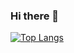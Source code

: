 ### Hi there 👋

[![Top Langs](https://github-readme-stats.vercel.app/api/top-langs/?username=sujin-lim&hide_progress=true)](https://github.com/sujin-lim/github-readme-stats)

